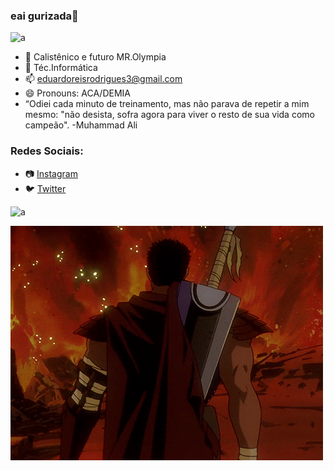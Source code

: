 ### eai gurizada👋
![a](https://viciados.net/wp-content/uploads/2020/11/berserk-30104.jpg)


 * 🔭 Calistênico e futuro MR.Olympia
 * 🌱 Téc.Informática
 * 📫 eduardoreisrodrigues3@gmail.com
 * 😄 Pronouns: ACA/DEMIA
 * “Odiei cada minuto de treinamento, mas não parava de repetir a mim mesmo: "não desista, sofra agora para viver o resto de sua vida como campeão". -Muhammad Ali
 
 ### Redes Sociais:
 * 📷 [Instagram](https://instagram.com/reis_duardo/)
 * 🐦 [Twitter](https://twitter.com/Duardo_Acordeon/)

 
 ![a](https://i.imgur.com/i3qlSIs.jpg)

 ![](berserker.gif)